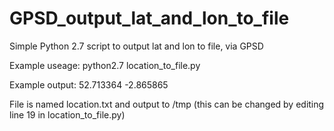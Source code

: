 # GPSD_output_lat_and_lon_to_file
Simple Python 2.7 script to output lat and lon to file, via GPSD

Example useage:
python2.7 location_to_file.py


Example output:
52.713364 -2.865865

File is named location.txt and output to /tmp (this can be changed by editing line 19 in location_to_file.py)
